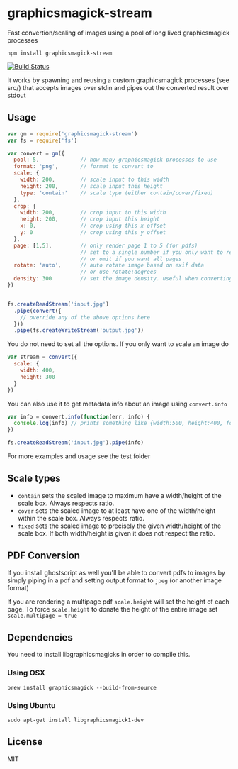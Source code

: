 # graphicsmagick-stream

Fast convertion/scaling of images using a pool of long lived graphicsmagick processes

```
npm install graphicsmagick-stream
```

[![Build Status](https://travis-ci.org/e-conomic/graphicsmagick-stream.png)](https://travis-ci.org/e-conomic/graphicsmagick-stream)

It works by spawning and reusing a custom graphicsmagick processes (see src/) that
accepts images over stdin and pipes out the converted result over stdout

## Usage

``` js
var gm = require('graphicsmagick-stream')
var fs = require('fs')

var convert = gm({
  pool: 5,             // how many graphicsmagick processes to use
  format: 'png',       // format to convert to
  scale: {
    width: 200,        // scale input to this width
    height: 200,       // scale input this height
    type: 'contain'    // scale type (either contain/cover/fixed)
  },
  crop: {
    width: 200,        // crop input to this width
    height: 200,       // crop input this height
    x: 0,              // crop using this x offset
    y: 0               // crop using this y offset
  },
  page: [1,5],         // only render page 1 to 5 (for pdfs)
                       // set to a single number if you only want to render one page
                       // or omit if you want all pages
  rotate: 'auto',      // auto rotate image based on exif data
                       // or use rotate:degrees
  density: 300         // set the image density. useful when converting pdf to images
})


fs.createReadStream('input.jpg')
  .pipe(convert({
    // override any of the above options here
  }))
  .pipe(fs.createWriteStream('output.jpg'))
```

You do not need to set all the options. If you only want to scale an image do

``` js
var stream = convert({
  scale: {
    width: 400,
    height: 300
  }
})
```

You can also use it to get metadata info about an image using `convert.info`

``` js
var info = convert.info(function(err, info) {
  console.log(info) // prints something like {width:500, height:400, format:'png'}
})

fs.createReadStream('input.jpg').pipe(info)
```

For more examples and usage see the test folder


## Scale types

* `contain` sets the scaled image to maximum have a width/height of the scale box. Always respects ratio.
* `cover` sets the scaled image to at least have one of the width/height within the scale box. Always respects ratio.
* `fixed` sets the scaled image to precisely the given width/height of the scale box. If both width/height is given it does not respect the ratio.

## PDF Conversion

If you install ghostscript as well you'll be able to convert pdfs to images
by simply piping in a pdf and setting output format to `jpeg` (or another image format)

If you are rendering a multipage pdf `scale.height` will set the height of each page.
To force `scale.height` to donate the height of the entire image set `scale.multipage = true`

## Dependencies

You need to install libgraphicsmagicks in order to compile this.

### Using OSX

```
brew install graphicsmagick --build-from-source
```

### Using Ubuntu

```
sudo apt-get install libgraphicsmagick1-dev
```

## License

MIT
